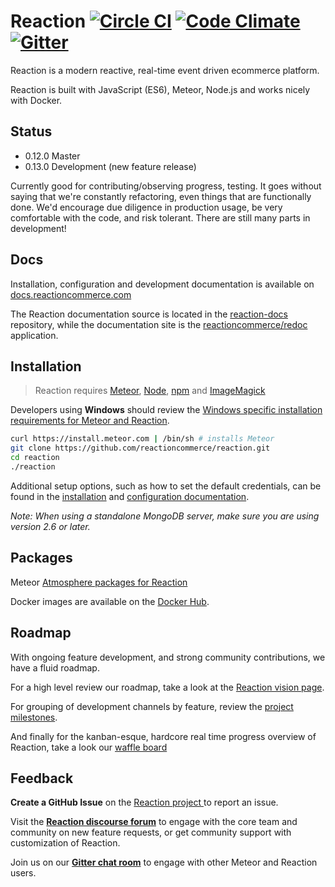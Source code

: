 # Reaction [![Circle CI](https://circleci.com/gh/reactioncommerce/reaction.svg?style=svg)](https://circleci.com/gh/reactioncommerce/reaction) [![Code Climate](https://codeclimate.com/github/reactioncommerce/reaction/badges/gpa.svg)](https://codeclimate.com/github/reactioncommerce/reaction) [![Gitter](https://badges.gitter.im/JoinChat.svg)](https://gitter.im/reactioncommerce/reaction?utm_source=badge&utm_medium=badge&utm_campaign=pr-badge&utm_content=badge)
Reaction is a modern reactive, real-time event driven ecommerce platform.

Reaction is built with JavaScript (ES6), Meteor, Node.js and works nicely with Docker.

## Status
- 0.12.0 Master
- 0.13.0 Development (new feature release)

Currently good for contributing/observing progress, testing. It goes without saying that we're constantly refactoring, even things that are functionally done. We'd encourage due diligence in production usage, be very comfortable with the code, and risk tolerant. There are still many parts in development!

## Docs
Installation, configuration and development documentation is available on [docs.reactioncommerce.com](https://docs.reactioncommerce.com/)

The Reaction documentation source is located in the [reaction-docs](https://github.com/reactioncommerce/reaction-docs) repository, while the documentation site is the [reactioncommerce/redoc](https://github.com/reactioncommerce/redoc) application.

## Installation
> Reaction requires [Meteor](https://www.meteor.com/install), [Node](http://nodejs.org/), [npm](https://www.npmjs.com/) and [ImageMagick](http://www.imagemagick.org/script/binary-releases.php)

Developers using **Windows** should review the [Windows specific installation requirements for Meteor and Reaction](https://docs.reactioncommerce.com/reaction-docs/development/requirements).

```bash
curl https://install.meteor.com | /bin/sh # installs Meteor
git clone https://github.com/reactioncommerce/reaction.git
cd reaction
./reaction
```

Additional setup options, such as how to set the default credentials, can be found in the  [installation](https://docs.reactioncommerce.com/reaction-docs/development/installation) and [configuration documentation](https://docs.reactioncommerce.com/reaction-docs/development/configuration).

_Note: When using a standalone MongoDB server, make sure you are using version 2.6 or later._

## Packages
Meteor [Atmosphere packages for Reaction](https://atmospherejs.com/?q=reaction)

Docker images are available on the [Docker Hub](https://hub.docker.com/u/reactioncommerce/).

## Roadmap
With ongoing feature development, and strong community contributions, we have a fluid roadmap.

For a high level review our roadmap, take a look at the [Reaction vision page](http://reactioncommerce.com/vision).

For grouping of development channels by feature, review the [project milestones](https://github.com/reactioncommerce/reaction/milestones).

And finally for the kanban-esque, hardcore real time progress overview of Reaction, take a look our [waffle board](https://waffle.io/reactioncommerce/reaction)

## Feedback
**Create a GitHub Issue** on the [Reaction project ](https://github.com/reactioncommerce/reaction) to report an issue.

Visit the **[Reaction discourse forum](http://discourse.reactioncommerce.com/)** to engage with the core team and community on new feature requests, or get community support with customization of Reaction.

Join us on our **[Gitter chat room](https://gitter.im/reactioncommerce/reaction)** to engage with other Meteor and Reaction users.
